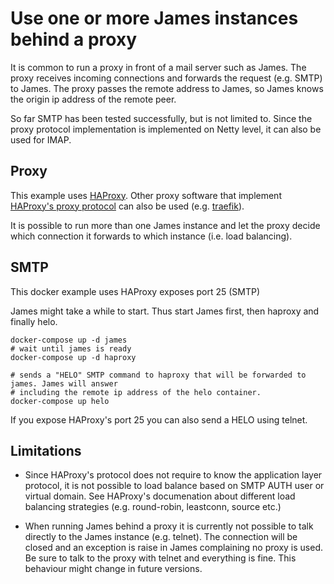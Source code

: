 # Use one or more James instances behind a proxy

It is common to run a proxy in front of a mail server such as James. The proxy receives incoming
connections and forwards the request (e.g. SMTP) to James. The proxy passes the remote address to
James, so James knows the origin ip address of the remote peer.

So far SMTP has been tested successfully, but is not limited to. Since the proxy protocol
implementation is implemented on Netty level, it can also be used for IMAP.

## Proxy

This example uses [HAProxy](https://www.haproxy.org/). Other proxy software that implement
[HAProxy's proxy protocol](https://www.haproxy.org/download/2.7/doc/proxy-protocol.txt) can also be
used (e.g. [traefik](https://traefik.io)).

It is possible to run more than one James instance and let the proxy decide which connection it
forwards to which instance (i.e. load balancing).

## SMTP

This docker example uses HAProxy exposes port 25 (SMTP)

James might take a while to start. Thus start James first, then haproxy and finally helo.
```shell
docker-compose up -d james
# wait until james is ready
docker-compose up -d haproxy

# sends a "HELO" SMTP command to haproxy that will be forwarded to james. James will answer
# including the remote ip address of the helo container.
docker-compose up helo
```

If you expose HAProxy's port 25 you can also send a HELO using telnet.

## Limitations

* Since HAProxy's protocol does not require to know the application layer protocol,
it is not possible to load balance based on SMTP AUTH user or virtual domain. See 
HAProxy's documenation about different load balancing strategies
(e.g. round-robin, leastconn, source etc.)

* When running James behind a proxy it is currently not possible to talk directly to
the James instance (e.g. telnet). The connection will be closed and an exception is
raise in James complaining no proxy is used. Be sure to talk to the proxy with telnet
and everything is fine. This behaviour might change in future versions.